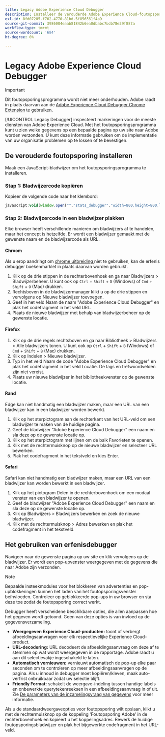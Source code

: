 ```yaml
---
title: Legacy Adobe Experience Cloud Debugger
description: Installeer de verouderde Adobe Experience Cloud-foutopsporing. Deze debugger inspecteert markeringen voor Analytics, Doel, Advertising Cloud, de Dienst van de Identiteit, en de markeringen van de Inzameling van Gegevens.
exl-id: 8fd07285-f702-4770-81bd-5f856561f4a9
source-git-commit: 3986084eaab81842b6ea0dbabc7bdb78e39f887a
workflow-type: tm+mt
source-wordcount: '684'
ht-degree: 0%

---
```


# Legacy Adobe Experience Cloud Debugger

>[!IMPORTANT]
>
>Dit foutopsporingsprogramma wordt niet meer onderhouden. Adobe raadt in plaats daarvan aan de [Adobe Experience Cloud Debugger Chrome Extension](https://experienceleague.adobe.com/docs/debugger/using/experience-cloud-debugger.html) te gebruiken.

[!UICONTROL Legacy Debugger] inspecteert markeringen voor de meeste diensten van Adobe Experience Cloud. Met het foutopsporingsprogramma kunt u zien welke gegevens op een bepaalde pagina op uw site naar Adobe worden verzonden. U kunt deze informatie gebruiken om de implementatie van uw organisatie problemen op te lossen of te bevestigen.

## De verouderde foutopsporing installeren

Maak een JavaScript-bladwijzer om het foutopsporingsprogramma te installeren.

### Stap 1: Bladwijzercode kopiëren

Kopieer de volgende code naar het klembord:

```JavaScript
javascript:void(window.open("","stats_debugger","width=800,height=800,location=0,menubar=0,status=1,toolbar=0,resizable=1,scrollbars=1").document.write("<script language=\"JavaScript\" id=dbg src=\"https://www.adobetag.com/d1/digitalpulsedebugger/live/DPD.js\"></"+"script>"+"<script language=\"JavaScript\">window.focus();</script>"));
```

### Stap 2: Bladwijzercode in een bladwijzer plakken

Elke browser heeft verschillende manieren om bladwijzers af te handelen, maar het concept is hetzelfde. Er wordt een bladwijzer gemaakt met de gewenste naam en de bladwijzercode als URL.

#### Chroom

Als u erop aandringt om [chrome uitbreiding ](https://experienceleague.adobe.com/docs/debugger/using/experience-cloud-debugger.html) niet te gebruiken, kan de erfenis debugger boekenmarklet in plaats daarvan worden gebruikt.

1. Klik op de drie stippen in de rechterbovenhoek en ga naar Bladwijzers > Bladwijzerbeheer. U kunt ook op `Ctrl` + `Shift` + `O` (Windows) of `Cmd` + `Shift` + `O` (Mac) drukken.
2. Rechtsboven in de bladwijzermanager klikt u op de drie stippen en vervolgens op Nieuwe bladwijzer toevoegen.
3. Geef in het veld Naam de naam &quot;Adobe Experience Cloud Debugger&quot; en plak het codefragment in het veld URL.
4. Plaats de nieuwe bladwijzer met behulp van bladwijzerbeheer op de gewenste locatie.

#### Firefox

1. Klik op de drie regels rechtsboven en ga naar Bibliotheek > Bladwijzers > Alle bladwijzers tonen. U kunt ook op `Ctrl` + `Shift` + `B` (Windows) of `Cmd` + `Shift` + `B` (Mac) drukken.
2. Klik op Indelen > Nieuwe bladwijzer.
3. Typ in het veld Naam de code &quot;Adobe Experience Cloud Debugger&quot; en plak het codefragment in het veld Locatie. De tags en trefwoordvelden zijn niet vereist.
4. Plaats uw nieuwe bladwijzer in het bibliotheekvenster op de gewenste locatie.

#### Rand

Edge kan niet handmatig een bladwijzer maken, maar een URL van een bladwijzer kan in een bladwijzer worden bewerkt.

1. Klik op het sterpictogram aan de rechterkant van het URL-veld om een bladwijzer te maken van de huidige pagina.
2. Geef de bladwijzer &quot;Adobe Experience Cloud Debugger&quot; een naam en sla deze op de gewenste locatie op.
3. Klik op het sterpictogram met lijnen om de balk Favorieten te openen.
4. Klik met de rechtermuisknop op de nieuwe bladwijzer en selecteer URL bewerken.
5. Plak het codefragment in het tekstveld en kies Enter.

#### Safari

Safari kan niet handmatig een bladwijzer maken, maar een URL van een bladwijzer kan worden bewerkt in een bladwijzer.

1. Klik op het pictogram Delen in de rechterbovenhoek om een modaal venster van een bladwijzer te openen.
2. Geef de bladwijzer &quot;Adobe Experience Cloud Debugger&quot; een naam en sla deze op de gewenste locatie op.
3. Klik op Bladwijzers > Bladwijzers bewerken en zoek de nieuwe bladwijzer.
4. Klik met de rechtermuisknop > Adres bewerken en plak het codefragment in het tekstveld.

## Het gebruiken van erfenisdebugger

Navigeer naar de gewenste pagina op uw site en klik vervolgens op de bladwijzer. Er wordt een pop-upvenster weergegeven met de gegevens die naar Adobe zijn verzonden.

>[!NOTE]
>
>Bepaalde insteekmodules voor het blokkeren van advertenties en pop-upblokkeringen kunnen het laden van het foutopsporingsvenster beïnvloeden. Controleer op geblokkeerde pop-ups in uw browser en sta deze toe zodat de foutopsporing correct werkt.

Debugger heeft verscheidene beschikbare opties, die allen aanpassen hoe het gegeven wordt getoond. Geen van deze opties is van invloed op de gegevensverzameling.

* **Weergegeven Experience Cloud-producten:** toont of verbergt afbeeldingsaanvragen voor elk respectievelijke Experience Cloud-product.
* **URL-decodering:** URL decodeert de afbeeldingsaanvraag om deze af te stemmen op wat wordt weergegeven in de rapportage. Adobe raadt u aan dit selectievakje ingeschakeld te laten.
* **Automatisch vernieuwen:** vernieuwt automatisch de pop-up elke paar seconden om te controleren op meer afbeeldingsaanvragen op de pagina. Als u inhoud in debugger moet kopiëren/kleven, maak auto-verfrist onbruikbaar zodat uw selectie blijft.
* **Friendly Format:** schakelt de weergave-indeling tussen handige labels en onbewerkte querytekenreeksen in een afbeeldingsaanvraag in of uit. Zie [De parameters van de inzamelingsvraag van gegevens](query-parameters.md) voor meer informatie.

Als u de standaardweergaveopties voor foutopsporing wilt opslaan, klikt u met de rechtermuisknop op de koppeling &#39;Foutopsporing Adobe&#39; in de rechterbovenhoek en kopieert u het koppelingsadres. Bewerk de huidige foutopsporingsbladwijzer en plak het bijgewerkte codefragment in het URL-veld.
